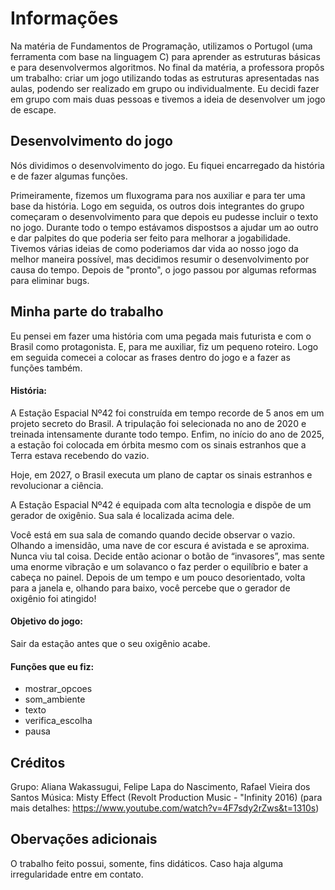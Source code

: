 # Informações
<p>Na matéria de Fundamentos de Programação, utilizamos o Portugol (uma ferramenta com base na linguagem C) para aprender as estruturas básicas e para desenvolvermos algoritmos. No final da matéria, a professora propôs um trabalho: criar um jogo utilizando todas as estruturas apresentadas nas aulas, podendo ser realizado em grupo ou individualmente. Eu decidi fazer em grupo com mais duas pessoas e tivemos a ideia de desenvolver um jogo de escape.<P>

## Desenvolvimento do jogo
<p>Nós dividimos o desenvolvimento do jogo. Eu fiquei encarregado da história e de fazer algumas funções.<p>
<p>Primeiramente, fizemos um fluxograma para nos auxiliar e para ter uma base da história. Logo em seguida, os outros dois integrantes do grupo começaram o desenvolvimento para que depois eu pudesse incluir o texto no jogo. Durante todo o tempo estávamos dispostsos a ajudar um ao outro e dar palpites do que poderia ser feito para melhorar a jogabilidade. Tivemos várias ideias de como poderiamos dar vida ao nosso jogo da melhor maneira possível, mas decidimos resumir o desenvolvimento por causa do tempo. Depois de "pronto", o jogo passou por algumas reformas para eliminar bugs.<p>
  
## Minha parte do trabalho
  
<p>Eu pensei em fazer uma história com uma pegada mais futurista e com o Brasil como protagonista. E, para me auxiliar, fiz um pequeno roteiro. Logo em seguida comecei a colocar as frases dentro do jogo e a fazer as funções também.<p>

#### História:
<p>A Estação Espacial Nº42 foi construída em tempo recorde de 5 anos em um projeto secreto do Brasil. A tripulação foi selecionada no ano de 2020 e treinada intensamente durante todo tempo. Enfim, no início do ano de 2025, a estação foi colocada em órbita mesmo com os sinais estranhos que a Terra estava recebendo do vazio.<p>
<p>Hoje, em 2027, o Brasil executa um plano de captar os sinais estranhos e revolucionar a ciência.<p>
<p>A Estação Espacial Nº42 é equipada com alta tecnologia e dispõe de um gerador de oxigênio. Sua sala é localizada acima dele.<p>
<p>Você está em sua sala de comando quando decide observar o vazio. Olhando a imensidão, uma nave de cor escura é avistada e se aproxima. Nunca viu tal coisa. Decide então acionar o botão de “invasores”, mas sente uma enorme vibração e um solavanco o faz perder o equilíbrio e bater a cabeça no painel. Depois de um tempo e um pouco desorientado, volta para a janela e, olhando para baixo, você percebe que o gerador de oxigênio foi atingido!<p>
 
#### Objetivo do jogo:
<p>Sair da estação antes que o seu oxigênio acabe.<p>

#### Funções que eu fiz:
- mostrar_opcoes
- som_ambiente
- texto
- verifica_escolha
- pausa
 
## Créditos
Grupo: Aliana Wakassugui, Felipe Lapa do Nascimento, Rafael Vieira dos Santos
Música: Misty Effect (Revolt Production Music - "Infinity 2016) (para mais detalhes: https://www.youtube.com/watch?v=4F7sdy2rZws&t=1310s)

## Obervações adicionais
O trabalho feito possui, somente, fins didáticos. Caso haja alguma irregularidade entre em contato.
